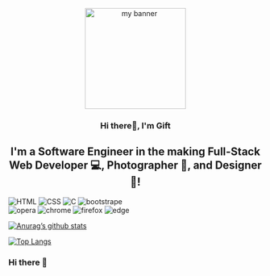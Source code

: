 <p align="center">
<img width="200" height="200" src="https://user-images.githubusercontent.com/105078661/190636598-76dcf7cc-a6db-4bc5-84a3-aa9da098aba2.jpg" alt="my banner"

<P/>

<h3 align="center">
Hi there👋, I'm Gift
</h3>

<h2 align="center">
I'm a Software Engineer in the making<i class="fa-brands fa-wpbeginner"></i> Full-Stack Web Developer 💻, Photographer 📸, and Designer 🎨!
</h2>

<img alt="HTML" src="https://img.shields.io/badge/HTML-239120?style=for-the-badge&logo=html5&logoColor=white"> <img alt="CSS" src="https://img.shields.io/badge/CSS-239120?&style=for-the-badge&logo=css3&logoColor=white"> <img alt="C" src="https://img.shields.io/badge/C-00599C?style=for-the-badge&logo=c&logoColor=white"> <img alt="bootstrape" src="https://img.shields.io/badge/Bootstrap-563D7C?style=for-the-badge&logo=bootstrap&logoColor=white">
<br>
<img alt="opera" src="https://img.shields.io/badge/Opera-FF1B2D?style=for-the-badge&logo=Opera&logoColor=white"> <img alt="chrome" src="https://img.shields.io/badge/Google_chrome-4285F4?style=for-the-badge&logo=Google-chrome&logoColor=white"> <img alt="firefox" src="https://img.shields.io/badge/Firefox_Browser-FF7139?style=for-the-badge&logo=Firefox-Browser&logoColor=white"> <img alt="edge" src="https://img.shields.io/badge/Microsoft_Edge-0078D7?style=for-the-badge&logo=Microsoft-edge&logoColor=white">

[![Anurag’s github stats](https://github-readme-stats.vercel.app/api?username=Gifftybabe)](https://github.com/Gifftybabe)

[![Top Langs](https://github-readme-stats.vercel.app/api/top-langs/?username=Gifftybabe&layout=compact)](https://github.com/Gifftybabe)

### Hi there 👋

<!--
**Gifftybabe/Gifftybabe** is a ✨ _special_ ✨ repository because its `README.md` (this file) appears on your GitHub profile.

Here are some ideas to get you started:

- 🔭 I’m currently working on ...
- 🌱 I’m currently learning ...
- 👯 I’m looking to collaborate on ...
- 🤔 I’m looking for help with ...
- 💬 Ask me about ...
- 📫 How to reach me: ...
- 😄 Pronouns: ...
- ⚡ Fun fact: ...
-->
